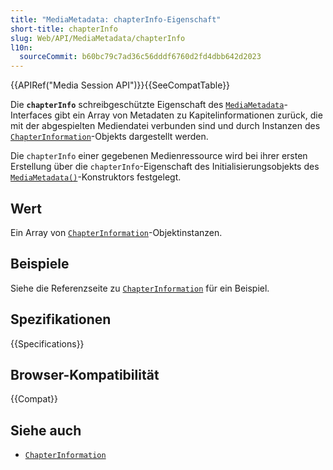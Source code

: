 ```yaml
---
title: "MediaMetadata: chapterInfo-Eigenschaft"
short-title: chapterInfo
slug: Web/API/MediaMetadata/chapterInfo
l10n:
  sourceCommit: b60bc79c7ad36c56dddf6760d2fd4dbb642d2023
---
```


{{APIRef("Media Session API")}}{{SeeCompatTable}}

Die **`chapterInfo`** schreibgeschützte Eigenschaft des [`MediaMetadata`](/de/docs/Web/API/MediaMetadata)-Interfaces gibt ein Array von Metadaten zu Kapitelinformationen zurück, die mit der abgespielten Mediendatei verbunden sind und durch Instanzen des [`ChapterInformation`](/de/docs/Web/API/ChapterInformation)-Objekts dargestellt werden.

Die `chapterInfo` einer gegebenen Medienressource wird bei ihrer ersten Erstellung über die `chapterInfo`-Eigenschaft des Initialisierungsobjekts des [`MediaMetadata()`](/de/docs/Web/API/MediaMetadata/MediaMetadata)-Konstruktors festgelegt.

## Wert

Ein Array von [`ChapterInformation`](/de/docs/Web/API/ChapterInformation)-Objektinstanzen.

## Beispiele

Siehe die Referenzseite zu [`ChapterInformation`](/de/docs/Web/API/ChapterInformation) für ein Beispiel.

## Spezifikationen

{{Specifications}}

## Browser-Kompatibilität

{{Compat}}

## Siehe auch

- [`ChapterInformation`](/de/docs/Web/API/ChapterInformation)

